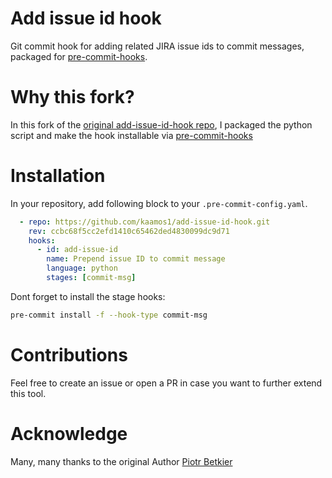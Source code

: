 # Add issue id hook

Git commit hook for adding related JIRA issue ids to commit messages, packaged for [pre-commit-hooks](https://pre-commit.com/).

# Why this fork?

In this fork of the [original add-issue-id-hook repo](https://github.com/pbetkier/add-issue-id-hook), I packaged the python script and make the hook installable via [pre-commit-hooks](https://pre-commit.com/)

# Installation

In your repository, add following block to your `.pre-commit-config.yaml`.

``` yaml
  - repo: https://github.com/kaamos1/add-issue-id-hook.git
    rev: ccbc68f5cc2efd1410c65462ded4830099dc9d71
    hooks:
      - id: add-issue-id
        name: Prepend issue ID to commit message
        language: python
        stages: [commit-msg]
```

Dont forget to install the stage hooks:

``` bash
pre-commit install -f --hook-type commit-msg
```

# Contributions

Feel free to create an issue or open a PR in case you want to further extend this tool.

# Acknowledge

Many, many thanks to the original Author [Piotr Betkier](https://github.com/pbetkier)

